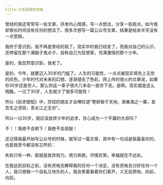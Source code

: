 ```yaml
---
title:义无反顾的向前
---
```


曾经的我还常常写一些文章，抒发内心情感，写一点想法，分享一些观点。如今我却很长时间没有任何的想法了。很多次想写一篇公众号文章，结果是枯坐半天没有一点思路。

我终于意识到，我不再是曾经的我了。现实中的我已经变了。而我对自己的认识，还停留在那个满脑子鬼点子，自称自己为狂想家，充满激情的那个少年。

是的，我忽然意识到，我老了。

是的，今年，就要迈入30岁的门槛了。人生的可能性，一点点被现实填充上无奈的灰色，少年时代对未来的幻想，逐渐褪去了色彩。网上传的很火的文章说，如果你30岁还是穷人，那么你这一辈子很大几率会一直穷下去。是啊，现实就是这么残酷。一过了30岁，人生就少了很多可能性！

所以《前赤壁赋》中，苏轼的朋友才会喟叹道“寄蜉蝣于天地，渺桑海之一粟，哀吾生之须臾，羡长江之无穷”。

所以一过30岁，就应该放弃少年的追求，甘心成为一个平庸的大叔吗？

不！！我绝不会倒下！我绝不会屈服！

还记得我最开始写公众号的时候，就写过一篇文章，其中有一句话是我最喜欢的，也是我至今都没有忘怀的：

失败只有一种，那就是放弃努力。用力奔跑，尽情欢笑。幸福就在不远处。

在我达到目标之前，没有资格去解释我的任何一个决定，没有资格去讨好任何一个人，我只想做一个自私又快乐的人，我会笑着看着你们离开，义无反顾地，向前，向前。